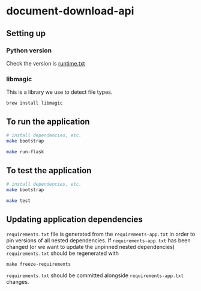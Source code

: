 # document-download-api

## Setting up

### Python version

Check the version is [runtime.txt](runtime.txt)

### libmagic

This is a library we use to detect file types.

```
brew install libmagic
```

## To run the application

```bash
# install dependencies, etc.
make bootstrap

make run-flask
```

## To test the application

```bash
# install dependencies, etc.
make bootstrap

make test
```

## Updating application dependencies

`requirements.txt` file is generated from the `requirements-app.txt` in order to pin versions of all nested dependencies. If `requirements-app.txt` has been changed (or we want to update the unpinned nested dependencies) `requirements.txt` should be regenerated with

```
make freeze-requirements
```

`requirements.txt` should be committed alongside `requirements-app.txt` changes.
